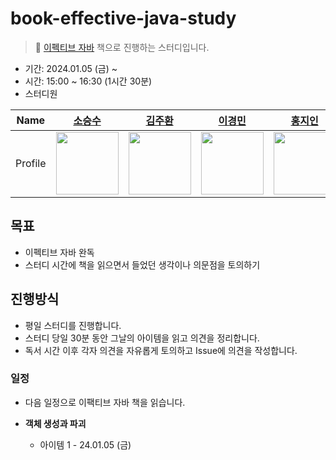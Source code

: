 # book-effective-java-study
> 📔 [이펙티브 자바](https://product.kyobobook.co.kr/detail/S000001033066) 책으로 진행하는 스터디입니다.

- 기간: 2024.01.05 (금) ~ 
- 시간: 15:00 ~ 16:30 (1시간 30분)
- 스터디원
  
| Name | <center>[소승수](https://github.com/voidmelody)</center>| <center>[김주환](https://github.com/happyjamy)</center> | <center>[이경민](https://github.com/tidavid1)</center> | <center>[홍지인](https://github.com/JIN-076)</center> |
| --- | --- | --- | --- | --- |
| Profile | <img width="100px" src="https://github.com/voidmelody.png" /> | <img width="100px" src="https://github.com/happyjamy.png" /> | <img width="100px" src="https://github.com/tidavid1.png" /> | <img width="100px" src="https://github.com/JIN-076.png" /> |


## 목표
- 이펙티브 자바 완독
- 스터디 시간에 책을 읽으면서 들었던 생각이나 의문점을 토의하기

## 진행방식
- 평일 스터디를 진행합니다.
- 스터디 당일 30분 동안 그날의 아이템을 읽고 의견을 정리합니다.
- 독서 시간 이후 각자 의견을 자유롭게 토의하고 Issue에 의견을 작성합니다.
  
### 일정
- 다음 일정으로 이팩티브 자바 책을 읽습니다.

- **객체 생성과 파괴**
  - 아이템 1 - 24.01.05 (금)

